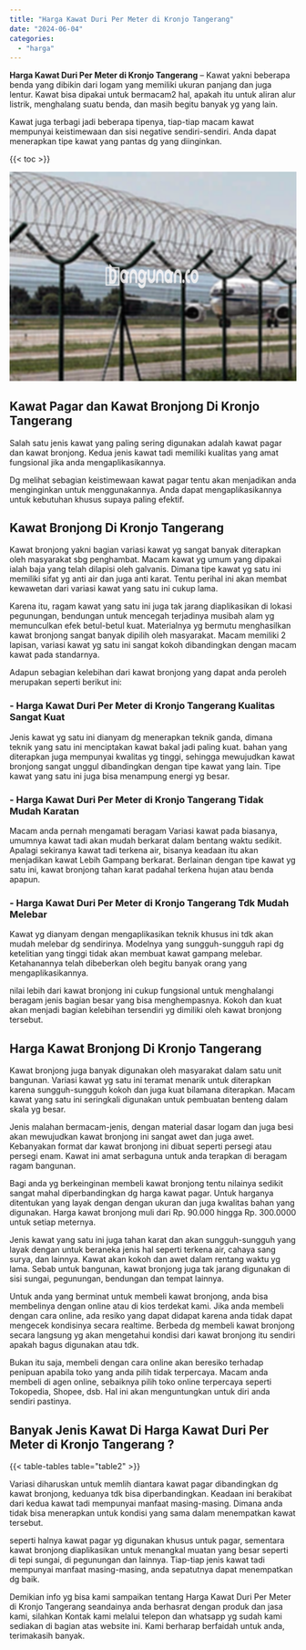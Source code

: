 ```yaml
---
title: "Harga Kawat Duri Per Meter di Kronjo Tangerang"
date: "2024-06-04"
categories: 
  - "harga"
---
```


**Harga Kawat Duri Per Meter di Kronjo Tangerang** – Kawat yakni beberapa benda yang dibikin dari logam yang memiliki ukuran panjang dan juga lentur. Kawat bisa dipakai untuk bermacam2 hal, apakah itu untuk aliran alur listrik, menghalang suatu benda, dan masih begitu banyak yg yang lain.

Kawat juga terbagi jadi beberapa tipenya, tiap-tiap macam kawat mempunyai keistimewaan dan sisi negative sendiri-sendiri. Anda dapat menerapkan tipe kawat yang pantas dg yang diinginkan.

{{< toc >}}

![Harga Kawat Duri Per Meter di Kronjo Tangerang](/images/jual-kawat-murah35.png)

## Kawat Pagar dan Kawat Bronjong Di Kronjo Tangerang

Salah satu jenis kawat yang paling sering digunakan adalah kawat pagar dan kawat bronjong. Kedua jenis kawat tadi memiliki kualitas yang amat fungsional jika anda mengaplikasikannya.

Dg melihat sebagian keistimewaan kawat pagar tentu akan menjadikan anda menginginkan untuk menggunakannya. Anda dapat mengaplikasikannya untuk kebutuhan khusus supaya paling efektif.

## Kawat Bronjong Di Kronjo Tangerang

Kawat bronjong yakni bagian variasi kawat yg sangat banyak diterapkan oleh masyarakat sbg penghambat. Macam kawat yg umum yang dipakai ialah baja yang telah dilapisi oleh galvanis. Dimana tipe kawat yg satu ini memiliki sifat yg anti air dan juga anti karat. Tentu perihal ini akan membat kewawetan dari variasi kawat yang satu ini cukup lama.

Karena itu, ragam kawat yang satu ini juga tak jarang diaplikasikan di lokasi pegunungan, bendungan untuk mencegah terjadinya musibah alam yg memunculkan efek betul-betul kuat. Materialnya yg bermutu menghasilkan kawat bronjong sangat banyak dipilih oleh masyarakat. Macam memiliki 2 lapisan, variasi kawat yg satu ini sangat kokoh dibandingkan dengan macam kawat pada standarnya.

Adapun sebagian kelebihan dari kawat bronjong yang dapat anda peroleh merupakan seperti berikut ini:

### \- Harga Kawat Duri Per Meter di Kronjo Tangerang Kualitas Sangat Kuat

Jenis kawat yg satu ini dianyam dg menerapkan teknik ganda, dimana teknik yang satu ini menciptakan kawat bakal jadi paling kuat. bahan yang diterapkan juga mempunyai kwalitas yg tinggi, sehingga mewujudkan kawat bronjong sangat unggul dibandingkan dengan tipe kawat yang lain. Tipe kawat yang satu ini juga bisa menampung energi yg besar.

### \- Harga Kawat Duri Per Meter di Kronjo Tangerang Tidak Mudah Karatan

Macam anda pernah mengamati beragam Variasi kawat pada biasanya, umumnya kawat tadi akan mudah berkarat dalam bentang waktu sedikit. Apalagi sekiranya kawat tadi terkena air, bisanya keadaan itu akan menjadikan kawat Lebih Gampang berkarat. Berlainan dengan tipe kawat yg satu ini, kawat bronjong tahan karat padahal terkena hujan atau benda apapun.

### \- Harga Kawat Duri Per Meter di Kronjo Tangerang Tdk Mudah Melebar

Kawat yg dianyam dengan mengaplikasikan teknik khusus ini tdk akan mudah melebar dg sendirinya. Modelnya yang sungguh-sungguh rapi dg ketelitian yang tinggi tidak akan membuat kawat gampang melebar. Ketahanannya telah dibeberkan oleh begitu banyak orang yang mengaplikasikannya.

nilai lebih dari kawat bronjong ini cukup fungsional untuk menghalangi beragam jenis bagian besar yang bisa menghempasnya. Kokoh dan kuat akan menjadi bagian kelebihan tersendiri yg dimiliki oleh kawat bronjong tersebut.

## Harga Kawat Bronjong Di Kronjo Tangerang

Kawat bronjong juga banyak digunakan oleh masyarakat dalam satu unit bangunan. Variasi kawat yg satu ini teramat menarik untuk diterapkan karena sungguh-sungguh kokoh dan juga kuat bilamana diterapkan. Macam kawat yang satu ini seringkali digunakan untuk pembuatan benteng dalam skala yg besar.

Jenis malahan bermacam-jenis, dengan material dasar logam dan juga besi akan mewujudkan kawat bronjong ini sangat awet dan juga awet. Kebanyakan format dar kawat bronjong ini dibuat seperti persegi atau persegi enam. Kawat ini amat serbaguna untuk anda terapkan di beragam ragam bangunan.

Bagi anda yg berkeinginan membeli kawat bronjong tentu nilainya sedikit sangat mahal diperbandingkan dg harga kawat pagar. Untuk harganya ditentukan yang layak dengan dengan ukuran dan juga kwalitas bahan yang digunakan. Harga kawat bronjong muli dari Rp. 90.000 hingga Rp. 300.0000 untuk setiap meternya.

Jenis kawat yang satu ini juga tahan karat dan akan sungguh-sungguh yang layak dengan untuk beraneka jenis hal seperti terkena air, cahaya sang surya, dan lainnya. Kawat akan kokoh dan awet dalam rentang waktu yg lama. Sebab untuk bangunan, kawat bronjong juga tak jarang digunakan di sisi sungai, pegunungan, bendungan dan tempat lainnya.

Untuk anda yang berminat untuk membeli kawat bronjong, anda bisa membelinya dengan online atau di kios terdekat kami. Jika anda membeli dengan cara online, ada resiko yang dapat didapat karena anda tidak dapat mengecek kondisinya secara realtime. Berbeda dg membeli kawat bronjong secara langsung yg akan mengetahui kondisi dari kawat bronjong itu sendiri apakah bagus digunakan atau tdk.

Bukan itu saja, membeli dengan cara online akan beresiko terhadap penipuan apabila toko yang anda pilih tidak terpercaya. Macam anda membeli di agen online, sebaiknya pilih toko online terpercaya seperti Tokopedia, Shopee, dsb. Hal ini akan menguntungkan untuk diri anda sendiri pastinya.

## Banyak Jenis Kawat Di Harga Kawat Duri Per Meter di Kronjo Tangerang ?

{{< table-tables table="table2" >}}

Variasi diharuskan untuk memlih diantara kawat pagar dibandingkan dg kawat bronjong, keduanya tdk bisa diperbandingkan. Keadaan ini berakibat dari kedua kawat tadi mempunyai manfaat masing-masing. Dimana anda tidak bisa menerapkan untuk kondisi yang sama dalam menempatkan kawat tersebut.

seperti halnya kawat pagar yg digunakan khusus untuk pagar, sementara kawat bronjong diaplikasikan untuk menangkal muatan yang besar seperti di tepi sungai, di pegunungan dan lainnya. Tiap-tiap jenis kawat tadi mempunyai manfaat masing-masing, anda sepatutnya dapat menempatkan dg baik.

Demikian info yg bisa kami sampaikan tentang Harga Kawat Duri Per Meter di Kronjo Tangerang seandainya anda berhasrat dengan produk dan jasa kami, silahkan Kontak kami melalui telepon dan whatsapp yg sudah kami sediakan di bagian atas website ini. Kami berharap berfaidah untuk anda, terimakasih banyak.

